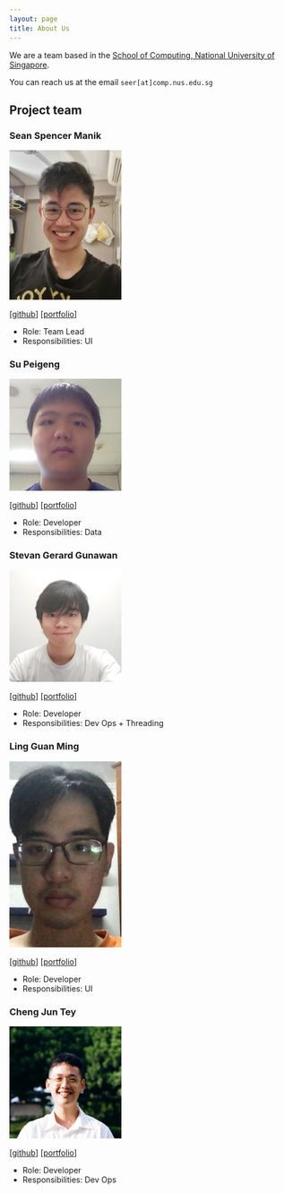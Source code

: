 ```yaml
---
layout: page
title: About Us
---
```


We are a team based in the [School of Computing, National University of Singapore](http://www.comp.nus.edu.sg).

You can reach us at the email `seer[at]comp.nus.edu.sg`

## Project team


### Sean Spencer Manik

<img src="images/seanmanik.png" width="200px">

[[github](http://github.com/seanmanik)] [[portfolio](team/seanmanik.md)]

* Role: Team Lead
* Responsibilities: UI

### Su Peigeng

<img src="images/bacon-strips.png" width="200px">

[[github](http://github.com/bacon-strips)] [[portfolio](team/bacon-strips.md)]

* Role: Developer
* Responsibilities: Data

### Stevan Gerard Gunawan

<img src="images/gerardstevan.png" width="200px">

[[github](http://github.com/gerardstevan)]
[[portfolio](team/gerardstevan.md)]

* Role: Developer
* Responsibilities: Dev Ops + Threading

### Ling Guan Ming

<img src="images/ceereec.png" width="200px">

[[github](http://github.com/ceereec)]
[[portfolio](team/ceereec.md)]

* Role: Developer
* Responsibilities: UI

### Cheng Jun Tey

<img src="images/cjun1039.png" width="200px">

[[github](http://github.com/cjun1039)]
[[portfolio](team/cjun1039.md)]

* Role: Developer
* Responsibilities: Dev Ops
